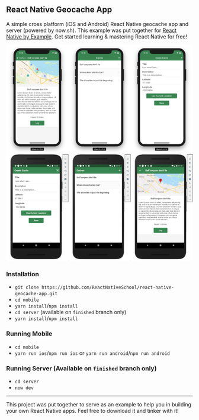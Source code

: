 ## React Native Geocache App

A simple cross platform (iOS and Android) React Native geocache app and server (powered by now.sh). This example was put together for [React Native by Example](https://www.reactnativebyexample.com/). Get started learning & mastering React Native for free!

![Reference Designs](./assets/reference.png)

### Installation

- `git clone https://github.com/ReactNativeSchool/react-native-geocache-app.git`
- `cd mobile`
- `yarn install`/`npm install`
- `cd server` (available on `finished` branch only)
- `yarn install`/`npm install`

### Running Mobile

- `cd mobile`
- `yarn run ios`/`npm run ios` or `yarn run android`/`npm run android`

### Running Server (Available on `finished` branch only)

- `cd server`
- `now dev`

---

This project was put together to serve as an example to help you in building your own React Native apps. Feel free to download it and tinker with it!
